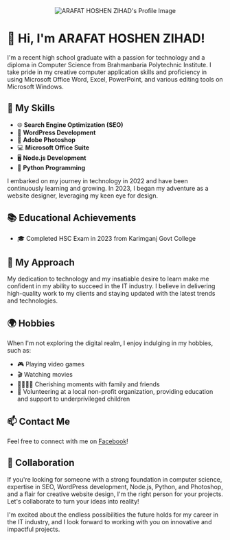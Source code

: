 <div align="center">
  <img src="https://i.imgur.com/ksBOmc5.jpg" alt="ARAFAT HOSHEN ZIHAD's Profile Image">
</div>

# 👋 Hi, I'm ARAFAT HOSHEN ZIHAD!

I'm a recent high school graduate with a passion for technology and a diploma in Computer Science from Brahmanbaria Polytechnic Institute. I take pride in my creative computer application skills and proficiency in using Microsoft Office Word, Excel, PowerPoint, and various editing tools on Microsoft Windows.

## 💼 My Skills

- 🌐 **Search Engine Optimization (SEO)**
- 🌟 **WordPress Development**
- 🎨 **Adobe Photoshop**
- 💻 **Microsoft Office Suite**
- 🖥️ **Node.js Development**
- 🐍 **Python Programming**

I embarked on my journey in technology in 2022 and have been continuously learning and growing. In 2023, I began my adventure as a website designer, leveraging my keen eye for design.

## 📚 Educational Achievements

- 🎓 Completed HSC Exam in 2023 from Karimganj Govt College

## 🚀 My Approach

My dedication to technology and my insatiable desire to learn make me confident in my ability to succeed in the IT industry. I believe in delivering high-quality work to my clients and staying updated with the latest trends and technologies.

## 🌍 Hobbies

When I'm not exploring the digital realm, I enjoy indulging in my hobbies, such as:

- 🎮 Playing video games
- 🎬 Watching movies
- 👨‍👩‍👧‍👦 Cherishing moments with family and friends
- 💖 Volunteering at a local non-profit organization, providing education and support to underprivileged children

## 📫 Contact Me

Feel free to connect with me on [Facebook](https://www.facebook.com/contactzihad)!

## 🤝 Collaboration

If you're looking for someone with a strong foundation in computer science, expertise in SEO, WordPress development, Node.js, Python, and Photoshop, and a flair for creative website design, I'm the right person for your projects. Let's collaborate to turn your ideas into reality!

I'm excited about the endless possibilities the future holds for my career in the IT industry, and I look forward to working with you on innovative and impactful projects.

</div>

